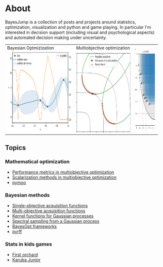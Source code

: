 # About

BayesJump is a collection of posts and projects around statistics, optimization, visualization and python and game playing.
In particular I'm interested in decision support (including visual and psychological aspects) and automated decision making under uncertainty. 

<table>
  <tc>
    <td>
        Bayesian Optmizization
        <img src="images/bayesopt.png" height=270>
    </td>
    <td>
        Multiobjective optimization
        <img src="images/scalarization.png" height=270>
    </td>
    <td>
        .
        <img src="images/hypervolume.png" height=270>
    </td>    
  </tc>
 </table>


## Topics

### Mathematical optimization
* [Performance metrics in multiobjective optimization](posts/2020/multiobjective-metrics.ipynb)
* [Scalarization methods in multiobjective optimization](posts/2020/multiobjective-scalarization.ipynb)
* [pymoo](posts/2020/pymoo.ipynb)

### Bayesian methods
* [Single-objective acquisition functions](posts/2020/bayesopt-acquisitions-single.ipynb)
* [Multi-objective acquisition functions](posts/2020/bayesopt-acquisitions-multi.ipynb)
* [Kernel functions for Gaussian processes](posts/2020/gp-kernels.ipynb)
* [Spectral sampling from a Gaussian process](posts/2020/gp-spectral-sampling.ipynb)
* [BayesOpt frameworks](posts/2020/bayesopt-frameworks.ipynb)
* [pyrff](posts/2020/pyrff.ipynb)

### Stats in kids games
* [First orchard](posts/2020/first-orchard.ipynb)
* [Karuba Junior](posts/2020/karuba-junior.ipynb)


